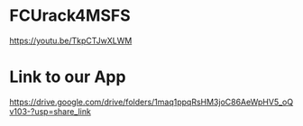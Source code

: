 # FCUrack4MSFS
https://youtu.be/TkpCTJwXLWM

# Link to our App
https://drive.google.com/drive/folders/1maq1ppqRsHM3joC86AeWpHV5_oQv103-?usp=share_link

